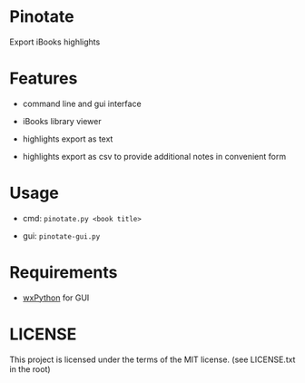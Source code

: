 Pinotate
========

Export iBooks highlights

Features
========

* command line and gui interface  

* iBooks library viewer  

* highlights export as text  

* highlights export as csv to provide additional notes in convenient form  

Usage
=====

* cmd: `pinotate.py <book title>`  

* gui: `pinotate-gui.py`

Requirements
============

* [wxPython](https://wxpython.org/download.php#osx) for GUI

LICENSE
=======

This project is licensed under the terms of the MIT license. (see LICENSE.txt in the root)  